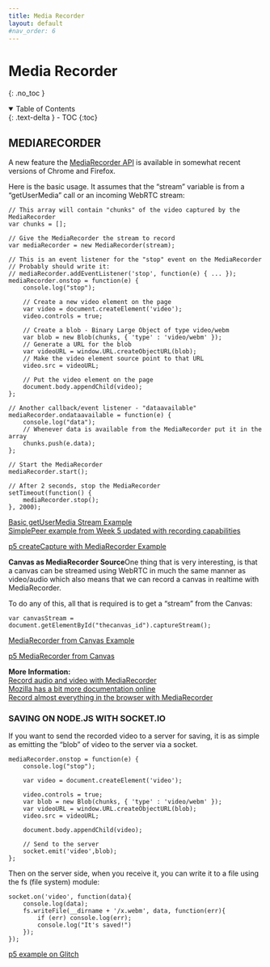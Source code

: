 ```yaml
---
title: Media Recorder
layout: default
#nav_order: 6
---
```


# Media Recorder
{: .no_toc }

<details open markdown="block">
  <summary>
    Table of Contents
  </summary>
  {: .text-delta }
- TOC
{:toc}
</details>

## MEDIARECORDER

A new feature the [MediaRecorder API](https://www.w3.org/TR/mediastream-recording/) is available in somewhat recent versions of Chrome and Firefox.

Here is the basic usage. It assumes that the “stream” variable is from a “getUserMedia” call or an incoming WebRTC stream:

    // This array will contain "chunks" of the video captured by the MediaRecorder
    var chunks = [];

    // Give the MediaRecorder the stream to record
    var mediaRecorder = new MediaRecorder(stream);

    // This is an event listener for the "stop" event on the MediaRecorder
    // Probably should write it:
    // mediaRecorder.addEventListener('stop', function(e) { ... });
    mediaRecorder.onstop = function(e) {
    	console.log("stop");

    	// Create a new video element on the page
    	var video = document.createElement('video');
    	video.controls = true;

    	// Create a blob - Binary Large Object of type video/webm
    	var blob = new Blob(chunks, { 'type' : 'video/webm' });
    	// Generate a URL for the blob
    	var videoURL = window.URL.createObjectURL(blob);
    	// Make the video element source point to that URL
    	video.src = videoURL;

    	// Put the video element on the page
    	document.body.appendChild(video);
    };

    // Another callback/event listener - "dataavailable"
    mediaRecorder.ondataavailable = function(e) {
    	console.log("data");
    	// Whenever data is available from the MediaRecorder put it in the array
    	chunks.push(e.data);
    };

    // Start the MediaRecorder
    mediaRecorder.start();

    // After 2 seconds, stop the MediaRecorder
    setTimeout(function() {
    	mediaRecorder.stop();
    }, 2000);

[Basic getUserMedia Stream Example](https://itp.nyu.edu/~sve204/liveweb_spring2022/mediarecorder_example.html)  
[SimplePeer example from Week 5 updated with recording capabilities](https://itp.nyu.edu/~sve204/liveweb_spring2023/mediarecorder-simplepeer-example.zip)

[p5 createCapture with MediaRecorder Example](https://editor.p5js.org/shawn/sketches/22PAnD-jL)

**Canvas as MediaRecorder Source**One thing that is very interesting, is that a canvas can be streamed using WebRTC in much the same manner as video/audio which also means that we can record a canvas in realtime with MediaRecorder.

To do any of this, all that is required is to get a “stream” from the Canvas:

    var canvasStream = document.getElementById("thecanvas_id").captureStream();

[MediaRecorder from Canvas Example](https://itp.nyu.edu/~sve204/liveweb_spring2022/mediarecordercanvas.html)

[p5 MediaRecorder from Canvas](https://editor.p5js.org/shawn/sketches/7PVhR2nwO)

**More Information:**  
[Record audio and video with MediaRecorder](https://developers.google.com/web/updates/2016/01/mediarecorder)  
[Mozilla has a bit more documentation online](https://developer.mozilla.org/en-US/docs/Web/API/MediaRecorder)  
[Record almost everything in the browser with MediaRecorder](https://hacks.mozilla.org/2016/04/record-almost-everything-in-the-browser-with-mediarecorder/)

### SAVING ON NODE.JS WITH SOCKET.IO

If you want to send the recorded video to a server for saving, it is as simple as emitting the “blob” of video to the server via a socket.

    mediaRecorder.onstop = function(e) {
    	console.log("stop");

    	var video = document.createElement('video');

    	video.controls = true;
    	var blob = new Blob(chunks, { 'type' : 'video/webm' });
    	var videoURL = window.URL.createObjectURL(blob);
    	video.src = videoURL;

    	document.body.appendChild(video);

    	// Send to the server
    	socket.emit('video',blob);
    };

Then on the server side, when you receive it, you can write it to a file using the fs (file system) module:

    socket.on('video', function(data){
    	console.log(data);
    	fs.writeFile(__dirname + '/x.webm', data, function(err){
    		if (err) console.log(err);
    		console.log("It's saved!")
    	});
    });

[p5 example on Glitch](https://glitch.com/~p5-mediarecorder-and-node-file-storage)

